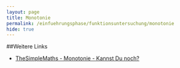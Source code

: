 ```yaml
---
layout: page
title: Monotonie
permalink: /einfuehrungsphase/funktionsuntersuchung/monotonie
hide: true
---
```


##Weitere Links
* [TheSimpleMaths - Monotonie - Kannst Du noch?](https://www.youtube.com/watch?v=bF-F-7aNkJg)
